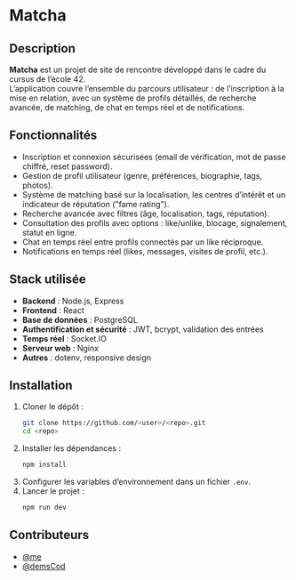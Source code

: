 # Matcha

## Description
**Matcha** est un projet de site de rencontre développé dans le cadre du cursus de l’école 42.  
L’application couvre l’ensemble du parcours utilisateur : de l’inscription à la mise en relation, avec un système de profils détaillés, de recherche avancée, de matching, de chat en temps réel et de notifications.  

## Fonctionnalités
- Inscription et connexion sécurisées (email de vérification, mot de passe chiffré, reset password).  
- Gestion de profil utilisateur (genre, préférences, biographie, tags, photos).  
- Système de matching basé sur la localisation, les centres d’intérêt et un indicateur de réputation ("fame rating").  
- Recherche avancée avec filtres (âge, localisation, tags, réputation).  
- Consultation des profils avec options : like/unlike, blocage, signalement, statut en ligne.  
- Chat en temps réel entre profils connectés par un like réciproque.  
- Notifications en temps réel (likes, messages, visites de profil, etc.).  

## Stack utilisée
- **Backend** : Node.js, Express  
- **Frontend** : React  
- **Base de données** : PostgreSQL  
- **Authentification et sécurité** : JWT, bcrypt, validation des entrées  
- **Temps réel** : Socket.IO  
- **Serveur web** : Nginx  
- **Autres** : dotenv, responsive design  

## Installation
1. Cloner le dépôt :  
   ```bash
   git clone https://github.com/<user>/<repo>.git
   cd <repo>
   ```
2. Installer les dépendances :  
   ```bash
   npm install
   ```
3. Configurer les variables d’environnement dans un fichier `.env`.  
4. Lancer le projet :  
   ```bash
   npm run dev
   ```

## Contributeurs
- [@me](https://github.com/me)  
- [@demsCod](https://github.com/demsCod)  
